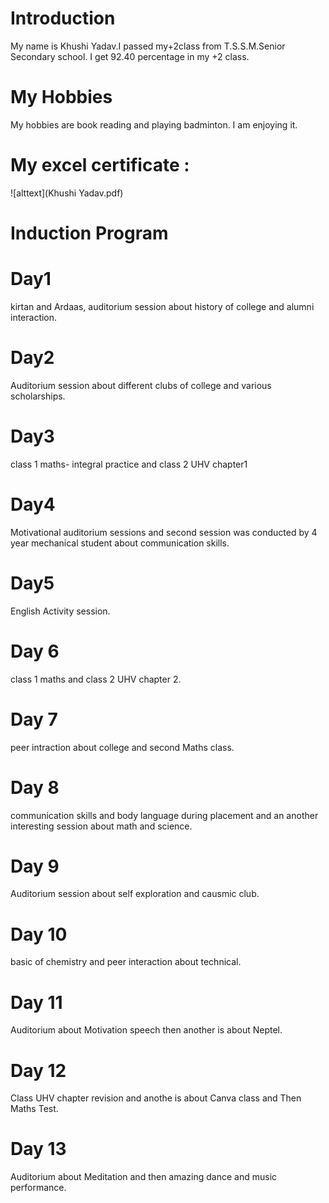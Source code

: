 # Introduction 
My name is Khushi Yadav.I passed my+2class from T.S.S.M.Senior Secondary school. I get 92.40 percentage in my +2 class.
# My Hobbies 
My hobbies are book reading and playing badminton. I am enjoying it.
# My excel certificate :

![alttext](Khushi Yadav.pdf)
# Induction Program 
# Day1 
kirtan and Ardaas, auditorium session about history of college and alumni interaction.
# Day2
Auditorium session about different clubs of college and various scholarships.
# Day3 
class 1 maths- integral practice and class 2 UHV chapter1
# Day4
Motivational auditorium sessions and second session was conducted by 4 year mechanical student about communication skills.
# Day5 
English Activity session.
# Day 6
class 1 maths and class 2 UHV chapter 2.
# Day 7
peer intraction about college and second Maths class.
# Day 8 
communication skills and body language during placement and an another interesting session about math and science.
# Day 9
Auditorium session about self exploration and causmic club.
# Day 10 
basic of chemistry and peer interaction about technical.
# Day 11 
Auditorium about Motivation speech then another is about Neptel.
# Day 12
Class UHV chapter revision and anothe is about Canva class and Then Maths Test.
# Day 13
Auditorium about Meditation and then amazing dance and music performance.



